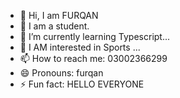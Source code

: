 - 👋 Hi, I am FURQAN
- 👀 I am a student.
- 🌱 I’m currently learning Typescript...
- 💞️ I AM interested in Sports ...
- 📫 How to reach me: 03002366299
- 😄 Pronouns: furqan
- ⚡ Fun fact: HELLO EVERYONE

<!---
furqan216/furqan216 is a ✨ special ✨ repository because its `README.md` (this file) appears on your GitHub profile.
You can click the Preview link to take a look at your changes.
--->
